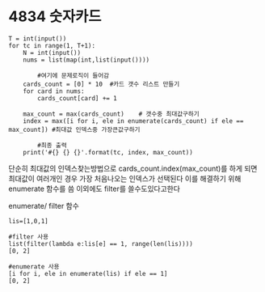 # 4834 숫자카드

```
T = int(input())
for tc in range(1, T+1):
    N = int(input())
    nums = list(map(int,list(input())))

        #여기에 문제로직이 들어감
    cards_count = [0] * 10  #카드 갯수 리스트 만들기
    for card in nums:
        cards_count[card] += 1

    max_count = max(cards_count)    # 갯수중 최대값구하기
    index = max([i for i, ele in enumerate(cards_count) if ele == max_count]) #최대값 인덱스중 가장큰값구하기

        #최종 출력
    print('#{} {} {}'.format(tc, index, max_count))
```

단순히 최대값의 인덱스찾는방법으로 cards_count.index(max_count)를 하게 되면 최대값이 여러개인 경우 가장 처음나오는 인덱스가 선택된다 이를 해결하기 위해 enumerate 함수를 씀 이외에도 filter를 쓸수도있다고한다

enumerate/ filter 함수

```
lis=[1,0,1]
 
#filter 사용
list(filter(lambda e:lis[e] == 1, range(len(lis))))
[0, 2]
 
#enumerate 사용
[i for i, ele in enumerate(lis) if ele == 1]
[0, 2]

```

